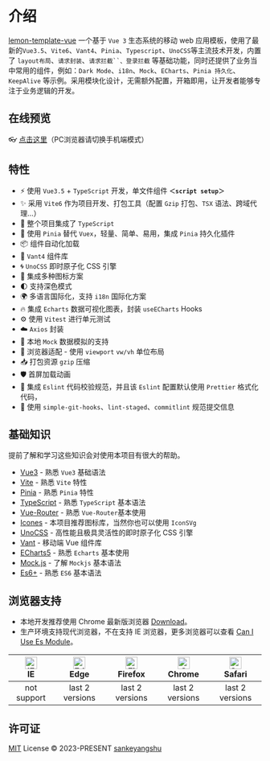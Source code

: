 # 介绍

[lemon-template-vue](https://github.com/sankeyangshu/lemon-template-vue) 一个基于 `Vue 3` 生态系统的移动 web 应用模板，使用了最新的`Vue3.5`、`Vite6`、`Vant4`、`Pinia`、`Typescript`、`UnoCSS`等主流技术开发，内置了 `layout布局`、`请求封装`、`请求拦截``、登录拦截` 等基础功能，同时还提供了业务当中常用的组件，例如：`Dark Mode`、`i18n`、`Mock`、`ECharts`、`Pinia 持久化`、`KeepAlive` 等示例。采用模块化设计，无需额外配置，开箱即用，让开发者能够专注于业务逻辑的开发。

## 在线预览

👓 [点击这里](https://lemon-template-vue.vercel.app/)（PC浏览器请切换手机端模式）

## 特性

- ⚡️ 使用 `Vue3.5` + `TypeScript` 开发，单文件组件 **`＜script setup＞`**
- ✨ 采用 `Vite6` 作为项目开发、打包工具（配置 `Gzip` 打包、`TSX` 语法、跨域代理…）
- 🍕 整个项目集成了 `TypeScript`
- 🍍 使用 `Pinia` 替代 `Vuex`，轻量、简单、易用，集成 `Pinia` 持久化插件
- 📦 组件自动化加载
- 🎨 `Vant4` 组件库
- 🌀 `UnoCSS` 即时原子化 CSS 引擎
- 👏 集成多种图标方案
- 🌓 支持深色模式
- 🌍 多语言国际化，支持 `i18n` 国际化方案
- 🔥 集成 `Echarts` 数据可视化图表，封装 `useECharts` Hooks
- ⚙️ 使用 `Vitest` 进行单元测试
- ☁️ `Axios` 封装
- 💾 本地 `Mock` 数据模拟的支持
- 📱 浏览器适配 - 使用 `viewport` `vw/vh` 单位布局
- 📥 打包资源 `gzip` 压缩
- 🛡️ 首屏加载动画
- 💪 集成 `Eslint` 代码校验规范，并且该 `Eslint` 配置默认使用 `Prettier` 格式化代码，
- 🌈 使用 `simple-git-hooks`、`lint-staged`、`commitlint` 规范提交信息

## 基础知识

提前了解和学习这些知识会对使用本项目有很大的帮助。

- [Vue3](https://v3.vuejs.org/) - 熟悉 `Vue3` 基础语法
- [Vite](https://cn.vitejs.dev/) - 熟悉 `Vite` 特性
- [Pinia](https://pinia.vuejs.org/) - 熟悉 `Pinia` 特性
- [TypeScript](https://www.typescriptlang.org/) - 熟悉 `TypeScript` 基本语法
- [Vue-Router](https://router.vuejs.org/) - 熟悉 `Vue-Router`基本使用
- [Icones](https://icones.js.org/) - 本项目推荐图标库，当然你也可以使用 `IconSVg`
- [UnoCSS](https://github.com/antfu/unocss) - 高性能且极具灵活性的即时原子化 CSS 引擎
- [Vant](https://github.com/youzan/vant) - 移动端 Vue 组件库
- [ECharts5](https://echarts.apache.org/handbook/zh/get-started/) - 熟悉 `Echarts` 基本使用
- [Mock.js](https://github.com/nuysoft/Mock) - 了解 `Mockjs` 基本语法
- [Es6+](http://es6.ruanyifeng.com/) - 熟悉 `ES6` 基本语法

## 浏览器支持

- 本地开发推荐使用 Chrome 最新版浏览器 [Download](https://www.google.com/intl/zh-CN/chrome/)。
- 生产环境支持现代浏览器，不在支持 IE 浏览器，更多浏览器可以查看 [Can I Use Es Module](https://caniuse.com/?search=ESModule)。

| [<img src="https://i.imgtg.com/2023/04/11/8z7ot.png" alt=" IE" width="24px" height="24px" />](http://godban.github.io/browsers-support-badges/)</br>IE | [<img src="https://raw.githubusercontent.com/alrra/browser-logos/master/src/edge/edge_48x48.png" alt=" Edge" width="24px" height="24px" />](http://godban.github.io/browsers-support-badges/)</br>Edge | [<img src="https://raw.githubusercontent.com/alrra/browser-logos/master/src/firefox/firefox_48x48.png" alt="Firefox" width="24px" height="24px" />](http://godban.github.io/browsers-support-badges/)</br>Firefox | [<img src="https://raw.githubusercontent.com/alrra/browser-logos/master/src/chrome/chrome_48x48.png" alt="Chrome" width="24px" height="24px" />](http://godban.github.io/browsers-support-badges/)</br>Chrome | [<img src="https://raw.githubusercontent.com/alrra/browser-logos/master/src/safari/safari_48x48.png" alt="Safari" width="24px" height="24px" />](http://godban.github.io/browsers-support-badges/)</br>Safari |
| :----------------------------------------------------------------------------------------------------------------------------------------------------: | :----------------------------------------------------------------------------------------------------------------------------------------------------------------------------------------------------: | :---------------------------------------------------------------------------------------------------------------------------------------------------------------------------------------------------------------: | :-----------------------------------------------------------------------------------------------------------------------------------------------------------------------------------------------------------: | :-----------------------------------------------------------------------------------------------------------------------------------------------------------------------------------------------------------: |
|                                                                      not support                                                                       |                                                                                            last 2 versions                                                                                             |                                                                                                  last 2 versions                                                                                                  |                                                                                                last 2 versions                                                                                                |                                                                                                last 2 versions                                                                                                |

## 许可证

[MIT](./LICENSE) License © 2023-PRESENT [sankeyangshu](https://github.com/sankeyangshu)
